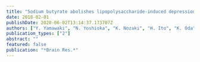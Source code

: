 ```yaml
---
title: "Sodium butyrate abolishes lipopolysaccharide-induced depression-like behaviors and hippocampal microglial activation in mice"
date: 2018-02-01
publishDate: 2020-06-02T13:14:37.173707Z
authors: ["Y. Yamawaki", "N. Yoshioka", "K. Nozaki", "H. Ito", "K. Oda", "K. Harada", "S. Shirawachi", "S. Asano", "H. Aizawa", "S. Yamawaki", "T. Kanematsu", "H. Akagi"]
publication_types: ["2"]
abstract: ""
featured: false
publication: "*Brain Res.*"
---
```


